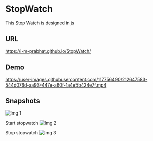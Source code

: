 # StopWatch

This Stop Watch is designed in js

## URL 

https://i-m-prabhat.github.io/StopWatch/

## Demo

<https://user-images.githubusercontent.com/117756490/212647583-544d076d-aa93-447e-a60f-1a4e5b424e7f.mp4>

## Snapshots

![Img 1](https://user-images.githubusercontent.com/117756490/212647959-6ba9a026-8937-400f-b6cc-1dce4b8ea550.png)

Start stopwatch
![Img 2](https://user-images.githubusercontent.com/117756490/212647968-f4f96d3e-3bca-4f03-9d04-8e2aeb99598d.png)

Stop stopwatch
![Img 3](https://user-images.githubusercontent.com/117756490/212647973-f9a7b11e-a571-4ba5-9f41-047c0c1be1e9.png)
